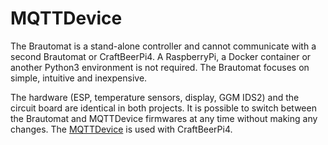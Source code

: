 # MQTTDevice

The Brautomat is a stand-alone controller and cannot communicate with a second Brautomat or CraftBeerPi4. A RaspberryPi, a Docker container or another Python3 environment is not required. The Brautomat focuses on simple, intuitive and inexpensive.

The hardware (ESP, temperature sensors, display, GGM IDS2) and the circuit board are identical in both projects. It is possible to switch between the Brautomat and MQTTDevice firmwares at any time without making any changes. The [MQTTDevice](https://github.com/InnuendoPi/MQTTDevice32pIO) is used with CraftBeerPi4.
